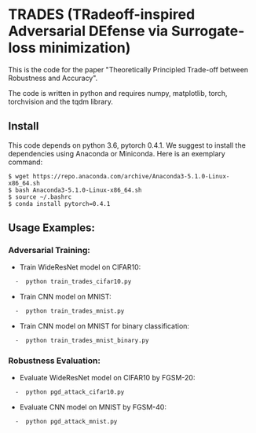 # TRADES (**TR**adeoff-inspired **A**dversarial **DE**fense via **S**urrogate-loss minimization) 

This is the code for the paper "Theoretically Principled Trade-off between Robustness and Accuracy".

The code is written in python and requires numpy, matplotlib, torch, torchvision and the tqdm library.

## Install
This code depends on python 3.6, pytorch 0.4.1. We suggest to install the dependencies using Anaconda or Miniconda. Here is an exemplary command:
```
$ wget https://repo.anaconda.com/archive/Anaconda3-5.1.0-Linux-x86_64.sh
$ bash Anaconda3-5.1.0-Linux-x86_64.sh
$ source ~/.bashrc
$ conda install pytorch=0.4.1
```

## Usage Examples:
### Adversarial Training:

* Train WideResNet model on CIFAR10:
```bash
  -  python train_trades_cifar10.py
```

* Train CNN model on MNIST:
```bash
  -  python train_trades_mnist.py
```

* Train CNN model on MNIST for binary classification:
```bash
  -  python train_trades_mnist_binary.py
```

### Robustness Evaluation:

* Evaluate WideResNet model on CIFAR10 by FGSM-20:
```bash
  -  python pgd_attack_cifar10.py
```

* Evaluate CNN model on MNIST by FGSM-40:
```bash
  -  python pgd_attack_mnist.py
```

 
